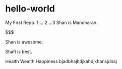 # hello-world
My First Repo.
1.....2....3
Shan is Manoharan.



$$$$$$$$$$$$$$$$$$$$$$$$$$$$$$$$$$$


Shan is awesome.

Shafi is best.



Health Wealth Happiness
bjadbhajhdjkahdjkhansjdnaj
